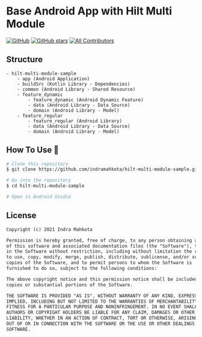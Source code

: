 # Base Android App with Hilt Multi Module

[![GitHub](https://img.shields.io/github/license/indramahkota/hilt-multi-module-sample?color=blue)](https://github.com/indramahkota/hilt-multi-module-sample/blob/master/LICENSE) [![GitHub stars](https://img.shields.io/github/stars/indramahkota/hilt-multi-module-sample)](https://github.com/indramahkota/hilt-multi-module-sample/stargazers)  [![All Contributors](https://img.shields.io/badge/all_contributors-1-orange.svg?style=flat-square)](#contributors)

## Structure
```
- hilt-multi-module-sample
    - app (Android Application)
    - buildSrc (Kotlin Library - Dependencies)
    - common (Android Library - Shared Resource)
    - feature_dynamic
        - feature_dynamic (Android Dynamic Feature)
        - data (Android Library - Data Source)
        - domain (Android Library - Model)
    - feature_regular
        - feature_regular (Android Library)
        - data (Android Library - Data Source)
        - domain (Android Library - Model)
```

## How To Use 🔧

```bash
# Clone this repository
$ git clone https://github.com/indramahkota/hilt-multi-module-sample.git

# Go into the repository
$ cd hilt-multi-module-sample

# Open in Android Studio
```

## License

```markdown
Copyright (c) 2021 Indra Mahkota

Permission is hereby granted, free of charge, to any person obtaining a copy
of this software and associated documentation files (the "Software"), to deal
in the Software without restriction, including without limitation the rights
to use, copy, modify, merge, publish, distribute, sublicense, and/or sell
copies of the Software, and to permit persons to whom the Software is
furnished to do so, subject to the following conditions:

The above copyright notice and this permission notice shall be included in all
copies or substantial portions of the Software.

THE SOFTWARE IS PROVIDED "AS IS", WITHOUT WARRANTY OF ANY KIND, EXPRESS OR
IMPLIED, INCLUDING BUT NOT LIMITED TO THE WARRANTIES OF MERCHANTABILITY,
FITNESS FOR A PARTICULAR PURPOSE AND NONINFRINGEMENT. IN NO EVENT SHALL THE
AUTHORS OR COPYRIGHT HOLDERS BE LIABLE FOR ANY CLAIM, DAMAGES OR OTHER
LIABILITY, WHETHER IN AN ACTION OF CONTRACT, TORT OR OTHERWISE, ARISING FROM,
OUT OF OR IN CONNECTION WITH THE SOFTWARE OR THE USE OR OTHER DEALINGS IN THE
SOFTWARE.
